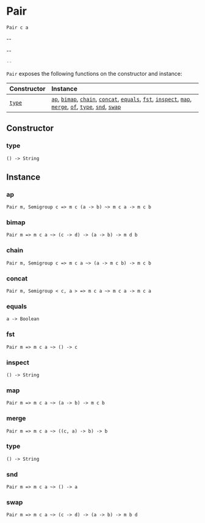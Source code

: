 # Pair

`Pair c a`

--

--

```js
--
```

`Pair` exposes the following functions on the constructor and instance:

| Constructor | Instance |
|:---|:---|
| [`type`](#type) | [`ap`](#ap), [`bimap`](#bimap), [`chain`](#chain), [`concat`](#concat), [`equals`](#equals), [`fst`](#fst), [`inspect`](#inspect), [`map`](#map), [`merge`](#merge), [`of`](#of), [`type`](#type), [`snd`](#snd), [`swap`](#swap) |

## Constructor

### type

`() -> String`

## Instance

### ap

`Pair m, Semigroup c => m c (a -> b) ~> m c a -> m c b`

### bimap

`Pair m => m c a ~> (c -> d) -> (a -> b) -> m d b`

### chain

`Pair m, Semigroup c => m c a ~> (a -> m c b) -> m c b`

### concat

`Pair m, Semigroup < c, a > => m c a ~> m c a -> m c a`

### equals

`a -> Boolean`

### fst

`Pair m => m c a ~> () -> c`

### inspect

`() -> String`

### map

`Pair m => m c a ~> (a -> b) -> m c b`

### merge

`Pair m => m c a ~> ((c, a) -> b) -> b`

### type

`() -> String`

### snd

`Pair m => m c a ~> () -> a`

### swap

`Pair m => m c a ~> (c -> d) -> (a -> b) -> m b d`
